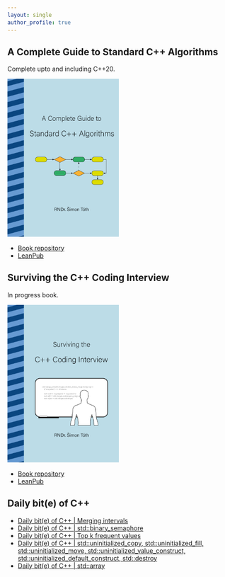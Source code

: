 ```yaml
---
layout: single
author_profile: true
---
```


## A Complete Guide to Standard C++ Algorithms

Complete upto and including C++20.

[<img src="assets/images/book_algorithms_cover.png" width="50%">](https://leanpub.com/cpp-algorithms-guide)

- [Book repository](https://github.com/HappyCerberus/book-cpp-algorithms)
- [LeanPub](https://leanpub.com/cpp-algorithms-guide)

## Surviving the C++ Coding Interview

In progress book.

[<img src="assets/images/book_coding_interview_cover.png" width="50%">](https://leanpub.com/cpp-coding-interview)

- [Book repository](https://leanpub.com/cpp-coding-interview)
- [LeanPub](https://leanpub.com/cpp-coding-interview)

## Daily bit(e) of C++

<ul>
<!-- SUBSTACK:START --><li><a href="https://simontoth.substack.com/p/daily-bite-of-c-merging-intervals">Daily bit&lpar;e&rpar; of C++ | Merging intervals</a></li><li><a href="https://simontoth.substack.com/p/daily-bite-of-c-stdbinary_semaphore">Daily bit&lpar;e&rpar; of C++ | std::binary_semaphore</a></li><li><a href="https://simontoth.substack.com/p/daily-bite-of-c-top-k-frequent-values">Daily bit&lpar;e&rpar; of C++ | Top k frequent values</a></li><li><a href="https://simontoth.substack.com/p/daily-bite-of-c-stduninitialized_copy">Daily bit&lpar;e&rpar; of C++ | std::uninitialized_copy, std::uninitialized_fill, std::uninitialized_move, std::uninitialized_value_construct, std::uninitialized_default_construct, std::destroy</a></li><li><a href="https://simontoth.substack.com/p/daily-bite-of-c-stdarray">Daily bit&lpar;e&rpar; of C++ | std::array</a></li><!-- SUBSTACK:END -->
</ul>